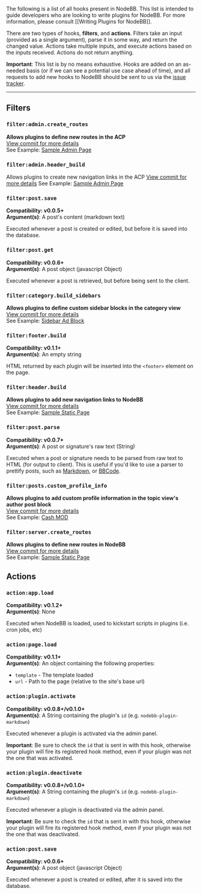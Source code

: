 The following is a list of all hooks present in NodeBB. This list is intended to guide developers who are looking to write plugins for NodeBB. For more information, please consult [[Writing Plugins for NodeBB]].

There are two types of hooks, **filters**, and **actions**. Filters take an input (provided as a single argument), parse it in some way, and return the changed value. Actions take multiple inputs, and execute actions based on the inputs received. Actions do not return anything.

**Important**: This list is by no means exhaustive. Hooks are added on an as-needed basis (or if we can see a potential use case ahead of time), and all requests to add new hooks to NodeBB should be sent to us via the [issue tracker](https://github.com/designcreateplay/NodeBB/issues).

----

## Filters

### `filter:admin.create_routes`
**Allows plugins to define new routes in the ACP**<br />
[View commit for more details](https://github.com/designcreateplay/NodeBB/commit/32990794ce7f1304655151eb1f11b169e525f901)<br />
See Example: [Sample Admin Page](https://github.com/psychobunny/nodebb-plugin-admin-sample)

### `filter:admin.header_build`
Allows plugins to create new navigation links in the ACP
[View commit for more details](https://github.com/designcreateplay/NodeBB/commit/2b07917020c9181ff15e6096012144f4a9c201d4)
See Example: [Sample Admin Page](https://github.com/psychobunny/nodebb-plugin-admin-sample)

### `filter:post.save`

**Compatibility: v0.0.5+**<br />
**Argument(s)**: A post's content (markdown text)

Executed whenever a post is created or edited, but before it is saved into the database.

### `filter:post.get`

**Compatibility: v0.0.6+**<br />
**Argument(s)**: A post object (javascript Object)

Executed whenever a post is retrieved, but before being sent to the client.

### `filter:category.build_sidebars`
**Allows plugins to define custom sidebar blocks in the category view**<br />
[View commit for more details](https://github.com/designcreateplay/NodeBB/commit/ca9c468edd94fcf36b93fbe145a25014a03513f2)<br />
See Example: [Sidebar Ad Block](https://github.com/psychobunny/nodebb-plugin-ad-block)

### `filter:footer.build`

**Compatibility: v0.1.1+**<br />
**Argument(s)**: An empty string

HTML returned by each plugin will be inserted into the `<footer>` element on the page.

### `filter:header.build`
**Allows plugins to add new navigation links to NodeBB**<br />
[View commit for more details](https://github.com/designcreateplay/NodeBB/commit/a63732027f9ba0bd54254c3b5c83f2a63f1ad531)<br />
See Example: [Sample Static Page](https://github.com/psychobunny/nodebb-plugin-static-page/)

### `filter:post.parse`

**Compatibility: v0.0.7+**<br />
**Argument(s)**: A post or signature's raw text (String)

Executed when a post or signature needs to be parsed from raw text to HTML (for output to client). This is useful if you'd like to use a parser to prettify posts, such as [Markdown](http://daringfireball.net/projects/markdown/), or [BBCode](http://www.bbcode.org/).

### `filter:posts.custom_profile_info`
**Allows plugins to add custom profile information in the topic view's author post block**<br />
[View commit for more details](https://github.com/designcreateplay/NodeBB/commit/bf677522a93ec4c48f6b0fa27ab1388f9eedba4c)<br />
See Example: [Cash MOD](https://github.com/psychobunny/nodebb-plugin-cash)

### `filter:server.create_routes`
**Allows plugins to define new routes in NodeBB**<br />
[View commit for more details](https://github.com/designcreateplay/NodeBB/commit/2a4b228e19c939be1872ce6d9669ae03b98c853a)<br />
See Example: [Sample Static Page](https://github.com/psychobunny/nodebb-plugin-static-page/)

## Actions

### `action:app.load`

**Compatibility: v0.1.2+**<br />
**Argument(s)**: None

Executed when NodeBB is loaded, used to kickstart scripts in plugins (i.e. cron jobs, etc)

### `action:page.load`

**Compatibility: v0.1.1+**<br />
**Argument(s)**: An object containing the following properties:

* `template` - The template loaded
* `url` - Path to the page (relative to the site's base url)

### `action:plugin.activate`

**Compatibility: v0.0.8+/v0.1.0+**<br />
**Argument(s)**: A String containing the plugin's `id` (e.g. `nodebb-plugin-markdown`)

Executed whenever a plugin is activated via the admin panel.

**Important**: Be sure to check the `id` that is sent in with this hook, otherwise your plugin will fire its registered hook method, even if your plugin was not the one that was activated.

### `action:plugin.deactivate`

**Compatibility: v0.0.8+/v0.1.0+**<br />
**Argument(s)**: A String containing the plugin's `id` (e.g. `nodebb-plugin-markdown`)

Executed whenever a plugin is deactivated via the admin panel.

**Important**: Be sure to check the `id` that is sent in with this hook, otherwise your plugin will fire its registered hook method, even if your plugin was not the one that was deactivated.

### `action:post.save`

**Compatibility: v0.0.6+**<br />
**Argument(s)**: A post object (javascript Object)

Executed whenever a post is created or edited, after it is saved into the database.